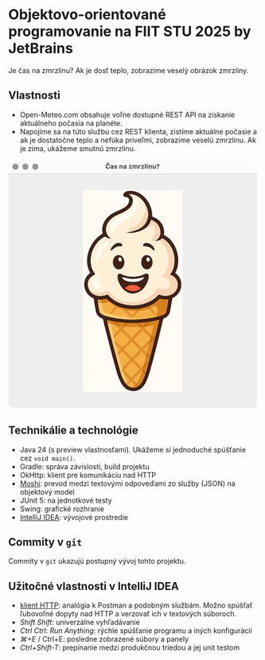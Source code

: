 Objektovo-orientované programovanie na FIIT STU 2025 by JetBrains
=================================================================

Je čas na zmrzlinu? Ak je dosť teplo, zobrazíme veselý obrázok zmrzliny.

## Vlastnosti

- Open-Meteo.com obsahuje voľne dostupné REST API na získanie aktuálneho počasia na planéte.
- Napojíme sa na túto službu cez REST klienta, zistíme aktuálne počasie a ak je dostatočne teplo a nefúka priveľmi, zobrazíme veselú zmrzlinu. Ak je zima, ukážeme smutnú zmrzlinu.

![Veselá zmrzlina](screenshot.png)

## Technikálie a technológie

- Java 24 (s preview vlastnosťami). Ukážeme si jednoduché spúšťanie cez `void main()`.
- Gradle: správa závislostí, build projektu
- OkHttp: klient pre komunikáciu nad HTTP
- [Moshi](https://github.com/square/moshi): prevod medzi textovými odpoveďami zo služby (JSON) na objektový model
- JUnit 5: na jednotkové testy
- Swing: grafické rozhranie
- [IntelliJ IDEA](https://www.jetbrains.com/idea/): vývojové prostredie

## Commity v `git`

Commity v `git` ukazujú postupný vývoj tohto projektu.

## Užitočné vlastnosti v IntelliJ IDEA

- [klient HTTP](https://www.jetbrains.com/help/idea/http-client-in-product-code-editor.html): analógia k Postman a podobným službám. Možno spúšťať ľubovoľné dopyty nad HTTP a verzovať ich v textových súboroch.
- _Shift Shift_: univerzálne vyhľadávanie
- _Ctrl Ctrl_: _Run Anything_: rýchle spúšťanie programu a iných konfigurácií
- _⌘+E_ / Ctrl+E: posledne zobrazené súbory a panely
- _Ctrl+Shift-T_: prepínanie medzi produkčnou triedou a jej unit testom
